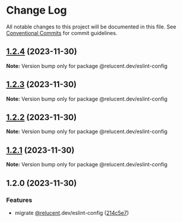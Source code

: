 # Change Log

All notable changes to this project will be documented in this file.
See [Conventional Commits](https://conventionalcommits.org) for commit guidelines.

## [1.2.4](https://github.com/RelucentDev/governance-shared/compare/@relucent.dev/eslint-config@1.2.3...@relucent.dev/eslint-config@1.2.4) (2023-11-30)

**Note:** Version bump only for package @relucent.dev/eslint-config





## [1.2.3](https://github.com/RelucentDev/governance-shared/compare/@relucent.dev/eslint-config@1.2.2...@relucent.dev/eslint-config@1.2.3) (2023-11-30)

**Note:** Version bump only for package @relucent.dev/eslint-config





## [1.2.2](https://github.com/RelucentDev/governance-shared/compare/@relucent.dev/eslint-config@1.2.1...@relucent.dev/eslint-config@1.2.2) (2023-11-30)

**Note:** Version bump only for package @relucent.dev/eslint-config





## [1.2.1](https://github.com/RelucentDev/relucent-pkg/compare/@relucent.dev/eslint-config@1.2.0...@relucent.dev/eslint-config@1.2.1) (2023-11-30)

**Note:** Version bump only for package @relucent.dev/eslint-config





## 1.2.0 (2023-11-30)


### Features

* migrate [@relucent](https://github.com/relucent).dev/eslint-config ([214c5e7](https://github.com/RelucentDev/governance-shared/commit/214c5e74d5ad21c09bcc2a2913bffd2716979bf0))
